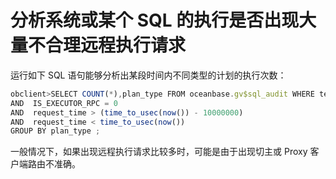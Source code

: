分析系统或某个 SQL 的执行是否出现大量不合理远程执行请求
===================================================

运行如下 SQL 语句能够分析出某段时间内不同类型的计划的执行次数：

```javascript
obclient>SELECT COUNT(*),plan_type FROM oceanbase.gv$sql_audit WHERE tenant_id = 1001          
AND  IS_EXECUTOR_RPC = 0          
AND  request_time > (time_to_usec(now()) - 10000000)         
AND  request_time < time_to_usec(now()) 
GROUP BY plan_type ;
```

一般情况下，如果出现远程执行请求比较多时，可能是由于出现切主或 Proxy 客户端路由不准确。
